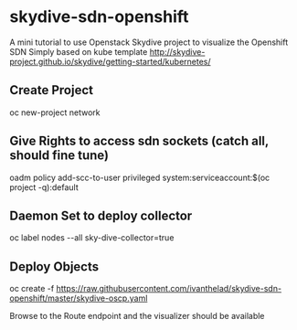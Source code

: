 # skydive-sdn-openshift
A mini tutorial to use Openstack Skydive project to visualize the Openshift SDN
Simply based on kube template http://skydive-project.github.io/skydive/getting-started/kubernetes/



## Create Project 
oc new-project network

## Give Rights to access sdn sockets (catch all, should fine tune)
oadm policy add-scc-to-user  privileged system:serviceaccount:$(oc project -q):default

## Daemon Set to deploy collector
oc label nodes --all sky-dive-collector=true

## Deploy Objects 
oc create -f https://raw.githubusercontent.com/ivanthelad/skydive-sdn-openshift/master/skydive-oscp.yaml


Browse to the Route endpoint and the visualizer should be available 
